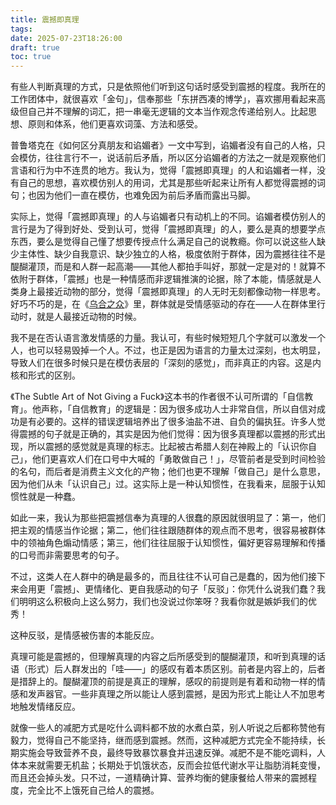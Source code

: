 ```yaml
---
title: 震撼即真理
tags: 
date: 2025-07-23T18:26:00
draft: true
toc: true
---
```


有些人判断真理的方式，只是依照他们听到这句话时感受到震撼的程度。我所在的工作团体中，就很喜欢「金句」，信奉那些「东拼西凑的博学」，喜欢挪用看起来高级但自己并不理解的词汇，把一串毫无逻辑的文本当作观念传递给别人。比起思想、原则和体系，他们更喜欢词藻、方法和感受。<!--more-->

普鲁塔克在《如何区分真朋友和谄媚者》一文中写到，谄媚者没有自己的人格，只会模仿，往往言行不一，说话前后矛盾，所以区分谄媚者的方法之一就是观察他们言语和行为中不连贯的地方。我认为，觉得「震撼即真理」的人和谄媚者一样，没有自己的思想，喜欢模仿别人的用词，尤其是那些听起来让所有人都觉得震撼的词句；也因为他们一直在模仿，也难免因为前后矛盾而露出马脚。

实际上，觉得「震撼即真理」的人与谄媚者只有动机上的不同。谄媚者模仿别人的言行是为了得到好处、受到认可，觉得「震撼即真理」的人，要么是真的想要学点东西，要么是觉得自己懂了想要传授点什么满足自己的说教瘾。你可以说这些人缺少主体性、缺少自我意识、缺少独立的人格，极度依附于群体，因为震撼往往不是醍醐灌顶，而是和人群一起高潮——其他人都拍手叫好，那就一定是对的！就算不依附于群体，「震撼」也是一种情感而非逻辑推演的论据，除了本能，情感就是人类身上最接近动物的部分，觉得「震撼即真理」的人无时无刻都像动物一样思考。好巧不巧的是，在《[乌合之众](/library/2024/乌合之众/)》里，群体就是受情感驱动的存在——人在群体里行动时，就是人最接近动物的时候。

我不是在否认语言激发情感的力量。我认可，有些时候短短几个字就可以激发一个人，也可以轻易毁掉一个人。不过，也正是因为语言的力量太过深刻，也太明显，导致人们在很多时候只是在模仿表层的「深刻的感觉」，而非真正的内容。这是内核和形式的区别。

《The Subtle Art of Not Giving a Fuck》这本书的作者很不认可所谓的「自信教育」。他声称，「自信教育」的逻辑是：因为很多成功人士非常自信，所以自信对成功是有必要的。这样的错误逻辑培养出了很多油盐不进、自负的偏执狂。许多人觉得震撼的句子就是正确的，其实是因为他们觉得：因为很多真理都以震撼的形式出现，所以震撼的感觉就是真理的标志。比起被古希腊人刻在神殿上的「认识你自己」，他们更喜欢人们在口号中大喊的「勇敢做自己！」，尽管前者是受到时间检验的名句，而后者是消费主义文化的产物；他们也更不理解「做自己」是什么意思，因为他们从未「认识自己」过。这实际上是一种认知惯性，在我看来，屈服于认知惯性就是一种蠢。

如此一来，我认为那些把震撼信奉为真理的人很蠢的原因就很明显了：第一，他们把主观的情感当作论据；第二，他们往往跟随群体的观点而不思考，很容易被群体中的领袖角色煽动情感；第三，他们往往屈服于认知惯性，偏好更容易理解和传播的口号而非需要思考的句子。

不过，这类人在人群中的确是最多的，而且往往不认可自己是蠢的，因为他们接下来会用更「震撼」、更情绪化、更自我感动的句子「反驳」：你凭什么说我们蠢？我们明明这么积极向上这么努力，我们也没说过你笨呀？我看你就是嫉妒我们的优秀！

这种反驳，是情感被伤害的本能反应。

真理可能是震撼的，但理解真理的内容之后所感受到的醍醐灌顶，和听到真理的话语（形式）后人群发出的「哇——」的感叹有着本质区别。前者是内容上的，后者是措辞上的。醍醐灌顶的前提是真正的理解，感叹的前提则是有着和动物一样的情感和发声器官。一些非真理之所以能让人感到震撼，是因为形式上能让人不加思考地触发情绪反应。

就像一些人的减肥方式是吃什么调料都不放的水煮白菜，别人听说之后都称赞他有毅力，觉得自己不能坚持，继而感到震撼。然而，这种减肥方式完全不能持续，长期实施会导致营养不良，最终导致暴饮暴食并迅速反弹。减肥不是不能吃调料，人体本来就需要无机盐；长期处于饥饿状态，反而会拉低代谢水平让脂肪消耗变慢，而且还会掉头发。只不过，一道精确计算、营养均衡的健康餐给人带来的震撼程度，完全比不上饿死自己给人的震撼。
